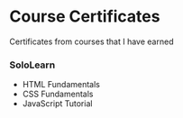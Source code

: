 # Course Certificates
Certificates from courses that I have earned

### SoloLearn
 * HTML Fundamentals
 * CSS Fundamentals
 * JavaScript Tutorial
